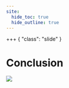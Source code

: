 ```yaml
---
site:
  hide_toc: true
  hide_outline: true
---
```


+++ { "class": "slide" }

# Conclusion

![](#important:conclusion-history-of)
